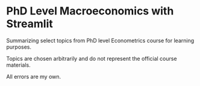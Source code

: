 # PhD Level Macroeconomics with Streamlit

Summarizing select topics from PhD level Econometrics course for learning purposes.

Topics are chosen arbitrarily and do not represent the official course materials.

All errors are my own.
